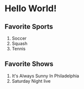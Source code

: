 # Hello World!

## Favorite Sports
1. Soccer
1. Squash
1. Tennis

## Favorite Shows
1. It's Always Sunny In Philadelphia
1. Saturday Night live
